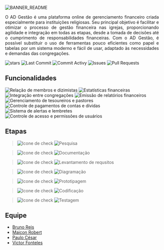 ![BANNER_README](https://user-images.githubusercontent.com/60708311/211361317-8ed0ed0c-8be3-4621-84f2-249afb7cbe7f.png)

<p align="justify">
O AD Gestão é uma plataforma online de gerenciamento financeiro criada especialmente para instituições religiosas. Seu principal objetivo é facilitar e otimizar o processo de gestão financeira nas igrejas, proporcionando agilidade e integração em todas as etapas, desde a tomada de decisões até o cumprimento de responsabilidades financeiras. Com o AD Gestão, é possível substituir o uso de ferramentas pouco eficientes como papel e tabelas por um sistema moderno e fácil de usar, adaptado às necessidades e demandas das congregações.
</p>

![stars](https://img.shields.io/github/stars/maiconrp/AD-Gestao.svg?color=white&style=for-the-badge)
![Last Commit](https://img.shields.io/github/last-commit/maiconrp/AD-Gestao?display_timestamp=committer&color=white&style=for-the-badge)
![Commit Activy](https://img.shields.io/github/commit-activity/w/maiconrp/AD-Gestao?color=white&style=for-the-badge)
![Issues](https://img.shields.io/github/issues/maiconrp/AD-Gestao?color=white&style=for-the-badge)
![Pull Requests](https://img.shields.io/github/issues-pr/maiconrp/AD-Gestao?color=white&style=for-the-badge)

## Funcionalidades
![Relação de membros e dizimistas](https://img.shields.io/badge/Relação%20de%20membros%20e%20dizimistas-white?style=for-the-badge&logo=clipboard-list&logoColor=white)
![Estatísticas financeiras](https://img.shields.io/badge/Estatísticas%20financeiras-3E3D3D?style=for-the-badge&logo=clipboard-list&logoColor=white)
![Integração entre congregações](https://img.shields.io/badge/Integração%20entre%20congregações-white?style=for-the-badge&logo=clipboard-list&logoColor=white)
![Emissão de relatórios financeiros](https://img.shields.io/badge/Emissão%20de%20relatórios-3E3D3D?style=for-the-badge&logo=clipboard-list&logoColor=white)
![Gerenciamento de tesoureiros e pastores](https://img.shields.io/badge/Gerencia%20de%20tesoureiros%20e%20pastores-white?style=for-the-badge&logo=clipboard-list&logoColor=white)
![Controle de pagamentos de contas e dívidas](https://img.shields.io/badge/Controle%20de%20pagamentos%20de%20contas%20e%20dívidas-3E3D3D?style=for-the-badge&logo=clipboard-list&logoColor=white)
![Sistema de alertas e lembretes](https://img.shields.io/badge/Sistema%20de%20alertas-white?style=for-the-badge&logo=clipboard-list&logoColor=white)
![Controle de acesso e permissões de usuários](https://img.shields.io/badge/Controle%20de%20usuários-3E3D3D?style=for-the-badge&logo=clipboard-list&logoColor=white)

## Etapas
> ![Icone de check](https://img.shields.io/badge/✔️-white?style=for-the-badge&logoColor=blue)
![Pesquisa](https://img.shields.io/badge/Pesquisa-3E3D3D?style=for-the-badge&logo=clipboard-list&logoColor=white)

> ![Icone de check](https://img.shields.io/badge/✔️-white?style=for-the-badge&logoColor=blue)
![Documentação](https://img.shields.io/badge/Documentação-3E3D3D?style=for-the-badge&logo=clipboard-list&logoColor=white)

> ![Icone de check](https://img.shields.io/badge/✔️-white?style=for-the-badge&logoColor=blue)
![Levantamento de requsitos](https://img.shields.io/badge/Levantamento%20de%20requsitos-3E3D3D?style=for-the-badge&logo=clipboard-list&logoColor=white)

> ![Icone de check](https://img.shields.io/badge/✔️-white?style=for-the-badge&logoColor=blue)
![Diagramação](https://img.shields.io/badge/Diagramação-3E3D3D?style=for-the-badge&logo=clipboard-list&logoColor=white)

> ![Icone de check](https://img.shields.io/badge/✔️-white?style=for-the-badge&logoColor=blue)
![Prototipagem](https://img.shields.io/badge/Prototipagem-3E3D3D?style=for-the-badge&logo=clipboard-list&logoColor=white)

> ![Icone de check](https://img.shields.io/badge/✔️-white?style=for-the-badge&logoColor=blue)
![Codificação](https://img.shields.io/badge/Codificação-3E3D3D?style=for-the-badge&logo=clipboard-list&logoColor=white)

> ![Icone de check](https://img.shields.io/badge/✔️-white?style=for-the-badge&logoColor=blue)
![Testagem](https://img.shields.io/badge/Testagem-3E3D3D?style=for-the-badge&logo=clipboard-list&logoColor=white)

## Equipe

- [Bruno Reis](https://github.com/brunoreisx)
- [Maicon Robert](https://github.com/maiconrp)
- [Paulo César](https://github.com/Soneca-Zzz)
- [Victor Fonteles](https://github.com/Voctor-367)
